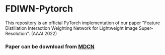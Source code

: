 # FDIWN-Pytorch
This repository is an official PyTorch implementation of our paper "Feature Distillation Interaction Weighting Network for Lightweight Image Super-Resolution". (AAAI 2022)

### Paper can be download from <a href="https://arxiv.org/pdf/2112.08655.pdf/">MDCN</a> 
